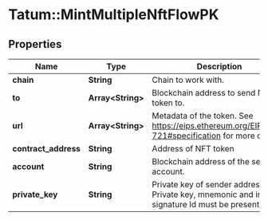 # Tatum::MintMultipleNftFlowPK

## Properties
Name | Type | Description | Notes
------------ | ------------- | ------------- | -------------
**chain** | **String** | Chain to work with. | 
**to** | **Array&lt;String&gt;** | Blockchain address to send NFT token to. | 
**url** | **Array&lt;String&gt;** | Metadata of the token. See https://eips.ethereum.org/EIPS/eip-721#specification for more details. | 
**contract_address** | **String** | Address of NFT token | 
**account** | **String** | Blockchain address of the sender account. | 
**private_key** | **String** | Private key of sender address. Private key, mnemonic and index or signature Id must be present. | 

